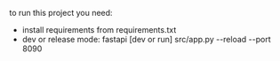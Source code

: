 to run this project you need:
 - install requirements from requirements.txt
 - dev or release mode: fastapi [dev or run] src/app.py --reload --port 8090